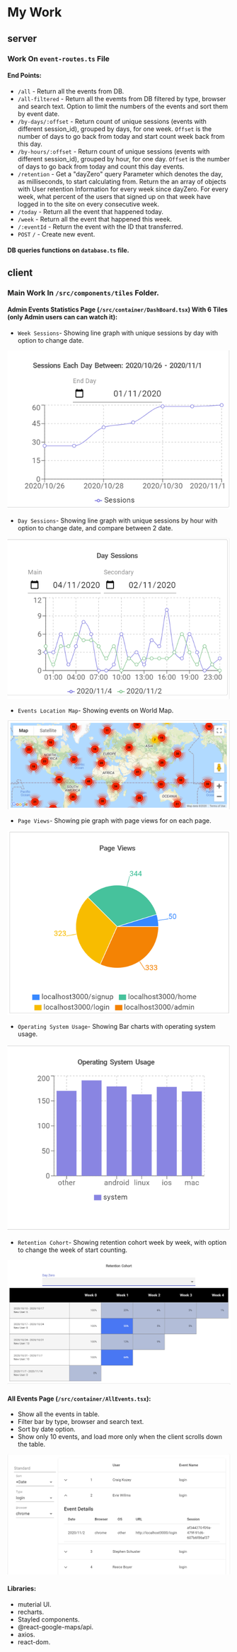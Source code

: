 # My Work
## server
### Work On `event-routes.ts` File
#### End Points:
- `/all` - Return all the events from DB. 
- `/all-filtered` - Return all the evemts from DB filtered by type, browser and search text. Option to limit the numbers of the events and sort them by event date. 
- `/by-days/:offset` - Return count of unique sessions (events with different session_id), grouped by days, for one week. 
`Offset` is the number of days to go back from today and start count week back from this day.
- `/by-hours/:offset` - Return count of unique sessions (events with different session_id), grouped by hour, for one day.
`Offset` is the number of days to go back from today and count this day events.
- `/retention` - Get a "dayZero" query Parameter which denotes the day, as milliseconds, to start calculating from. Return the an array of objects with User retention Information for every week since dayZero. For every week, what percent of the users that signed up on that week have logged in to the site on every consecutive week. 
- `/today` - Return all the event that happened today.
- `/week` - Return all the event that happened this week.
- `/:eventId` - Return the event with the ID that transferred.
- `POST` `/` - Create new event.

#### DB queries functions on `database.ts` file.

## client
### Main Work In `/src/components/tiles` Folder.
#### Admin Events Statistics Page (`/src/container/DashBoard.tsx`) With 6 Tiles (only Admin users can can watch it):
- `Week Sessions`- Showing line graph with unique sessions by day with option to change date. 

![](./readme-pic/SessionsEachDay.png)

- `Day Sessions`- Showing line graph with unique sessions by hour with option to change date, and compare between 2 date.

![](./readme-pic/DaySessions.png)

- `Events Location Map`- Showing events on World Map.

![](./readme-pic/Map.png)

- `Page Views`- Showing pie graph with page views for on each page.

![](./readme-pic/Pie.png)

- `Operating System Usage`- Showing Bar charts with operating system usage.

![](./readme-pic/OS.png)

- `Retention Cohort`- Showing retention cohort week by week, with option to change the week of start counting.

![](./readme-pic/retention.png)

#### All Events Page (`/src/container/AllEvents.tsx`):
- Show all the events in table.
- Filter bar by type, browser and search text. 
- Sort by date option.
- Show only 10 events, and load more only when the client scrolls down the table.

![](./readme-pic/AllEvents.png)

#### Libraries:
- muterial UI.
- recharts.
- Stayled components.
- @react-google-maps/api.
- axios.
- react-dom.

